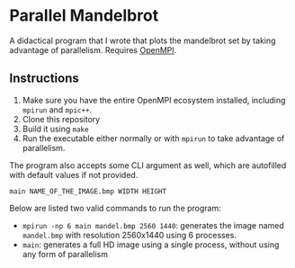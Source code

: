 # Parallel Mandelbrot
A didactical program that I wrote that plots the mandelbrot set by taking advantage of parallelism. Requires [OpenMPI](https://www.open-mpi.org/).

## Instructions
1. Make sure you have the entire OpenMPI ecosystem installed, including `mpirun` and `mpic++`.
2. Clone this repository
3. Build it using `make`
4. Run the executable either normally or with `mpirun` to take advantage of parallelism.   

The program also accepts some CLI argument as well, which are autofilled with default values if not
provided. 
```
main NAME_OF_THE_IMAGE.bmp WIDTH HEIGHT
```

Below are listed two valid commands to run the program:
- `mpirun -np 6 main mandel.bmp 2560 1440`: generates the image named `mandel.bmp` with resolution
  2560x1440 using 6 processes. 
- `main`: generates a full HD image using a single process, without using any form of parallelism
